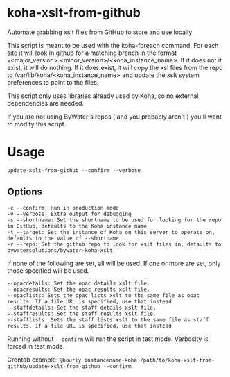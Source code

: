 # koha-xslt-from-github

Automate grabbing xslt files from GitHub to store and use locally

This script is meant to be used with the koha-foreach command. For each site it will look in github for a matching branch in the format v<major_version>.<minor_version>/<koha_instance_name>. If it does not it exist, it will do nothing. If it does exist, it will copy the xsl files from the repo to /var/lib/koha/<koha_instance_name> and update the xslt system preferences to point to the files.

This script only uses libraries already used by Koha, so no external dependencies are needed.

If you are not using ByWater's repos ( and you probably aren't ) you'll want to modify this script.

# Usage

`update-xslt-from-github --confirm --verbose`

## Options
```
-c --confirm: Run in production mode
-v --verbose: Extra output for debugging
-s --shortname: Set the shortname to be used for looking for the repo in GitHub, defaults to the Koha instance name
-t --target: Set the instance of Koha on this server to operate on, defaults to the value of --shortname
-r --repo: Set the github repo to look for xslt files in, defaults to bywatersolutions/bywater-koha-xslt
```

If none of the following are set, all will be used. If one or more are set, only those specified will be used.

```
--opacdetails: Set the opac details xslt file.
--opacresults: Set the opac results xslt file.
--opaclists: Sets the opac lists xslt to the same file as opac results. If a file URL is specified, use that instead
--staffdetails: Set the staff details xslt file.
--staffresults: Set the staff results xslt file.
--stafflists: Sets the staff lists xslt to the same file as staff results. If a file URL is specified, use that instead
````

Running without `--confirm` will run the script in test mode. Verbosity is forced in test mode.

Crontab example:
`@hourly instancename-koha /path/to/koha-xslt-from-github/update-xslt-from-github --confirm`
